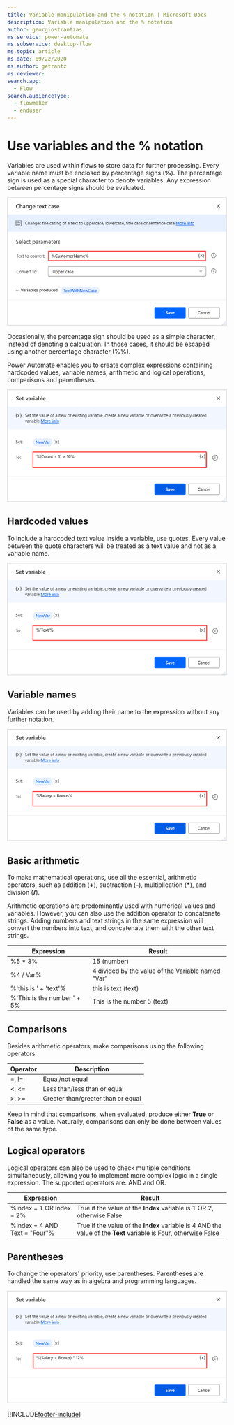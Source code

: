 ```yaml
---
title: Variable manipulation and the % notation | Microsoft Docs
description: Variable manipulation and the % notation
author: georgiostrantzas
ms.service: power-automate
ms.subservice: desktop-flow
ms.topic: article
ms.date: 09/22/2020
ms.author: getrantz
ms.reviewer:
search.app: 
  - Flow
search.audienceType: 
  - flowmaker
  - enduser
---
```


# Use variables and the % notation



Variables are used within flows to store data for further processing. Every variable name must be enclosed by percentage signs (**%**). The percentage sign is used as a special character to denote variables. Any expression between percentage signs should be evaluated.

![Percentage notation in a Change text case action's field.](media\variable-manipulation\percentage-notation.png)

Occasionally, the percentage sign should be used as a simple character, instead of denoting a calculation. In those cases, it should be escaped using another percentage character (%%).

​Power Automate enables you to create complex expressions containing hardcoded values, variable names, arithmetic and logical operations, comparisons and parentheses.

![Complex expression in a Set variable action's field.](media\variable-manipulation\expression.png)

## Hardcoded values

To include a hardcoded text value inside a variable, use quotes. Every value between the quote characters will be treated as a text value and not as a variable name.

![Hardcoded values in a Set variable action's field.](media\variable-manipulation\hardcoded-values.png)

## Variable names

Variables can be used by adding their name to the expression without any further notation.

![Multiple variables in a Set variable action's field.](media\variable-manipulation\variables-names.png)

## Basic arithmetic

To make mathematical operations, use all the essential, arithmetic operators, such as addition (**+**), subtraction (**-**), multiplication (**\***), and division (**/**).

Arithmetic operations are predominantly used with numerical values and variables. However, you can also use the addition operator to concatenate strings. Adding numbers and text strings in the same expression will convert the numbers into text, and concatenate them with the other text strings.

| Expression                  | Result                                              |
|-----------------------------|-----------------------------------------------------|
| %5 * 3%                     | 15 (number)                                         |
| %4 / Var%                   | 4 divided by the value of the Variable named “Var”  |
| %'this is ' + 'text'%       | this is text (text)                                 |
| %'This is the number ' + 5% | This is the number 5 (text)                         |

## Comparisons

Besides arithmetic operators, make comparisons using the following operators

| Operator | Description                        |
|--------- |------------------------------------|
| =, !=    | Equal/not equal                    |
| <, <=    | Less than/less than or equal       |
| >, >=    | Greater than/greater than or equal |

Keep in mind that comparisons, when evaluated, produce either **True** or **False** as a value. Naturally, comparisons can only be done between values of the same type.

## Logical operators

Logical operators can also be used to check multiple conditions simultaneously, allowing you to implement more complex logic in a single expression. The supported operators are: AND and OR. 

| Expression                     | Result                                                                                                           |
|--------------------------------|------------------------------------------------------------------------------------------------------------------|
| %Index = 1 OR Index = 2%     | True if the value of the **Index** variable is 1 OR 2, otherwise False                                           |
| %Index = 4 AND Text = "Four"% | True if the value of the **Index** variable is 4 AND the value of the **Text** variable is Four, otherwise False |


## Parentheses

To change the operators' priority, use parentheses. Parentheses are handled the same way as in algebra and programming languages.

![Expression with parentheses in a Set variable action's field.](media\variable-manipulation\parentheses.png)

[!INCLUDE[footer-include](../includes/footer-banner.md)]